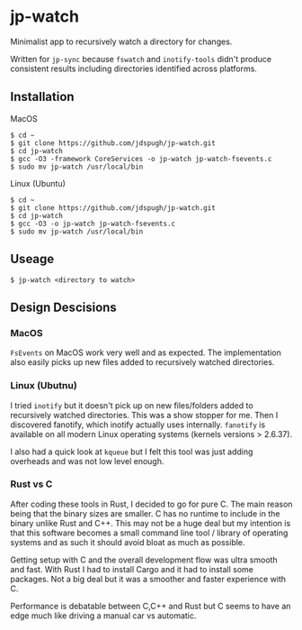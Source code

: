 # jp-watch

Minimalist app to recursively watch a directory for changes.

Written for ```jp-sync``` because ```fswatch``` and ```inotify-tools``` didn't produce consistent results including directories identified across platforms.

## Installation

MacOS
```
$ cd ~
$ git clone https://github.com/jdspugh/jp-watch.git
$ cd jp-watch
$ gcc -O3 -framework CoreServices -o jp-watch jp-watch-fsevents.c
$ sudo mv jp-watch /usr/local/bin
```

Linux (Ubuntu)
```
$ cd ~
$ git clone https://github.com/jdspugh/jp-watch.git
$ cd jp-watch
$ gcc -O3 -o jp-watch jp-watch-fsevents.c
$ sudo mv jp-watch /usr/local/bin
```

## Useage

```
$ jp-watch <directory to watch>
```

## Design Descisions

### MacOS

```FsEvents``` on MacOS work very well and as expected. The implementation also easily picks up new files added to recursively watched directories.

### Linux (Ubutnu)

I tried ```inotify``` but it doesn't pick up on new files/folders added to recursively watched directories. This was a show stopper for me. Then I discovered fanotify, which inotify actually uses internally. ```fanotify``` is available on all modern Linux operating systems (kernels versions > 2.6.37).

I also had a quick look at ```kqueue``` but I felt this tool was just adding overheads and was not low level enough.

### Rust vs C

After coding these tools in Rust, I decided to go for pure C. The main reason being that the binary sizes are smaller. C has no runtime to include in the binary unlike Rust and C++. This may not be a huge deal but my intention is that this software becomes a small command line tool / library of operating systems and as such it should avoid bloat as much as possible.

Getting setup with C and the overall development flow was ultra smooth and fast. With Rust I had to install Cargo and it had to install some packages. Not a big deal but it was a smoother and faster experience with C.

Performance is debatable between C,C++ and Rust but C seems to have an edge much like driving a manual car vs automatic.
